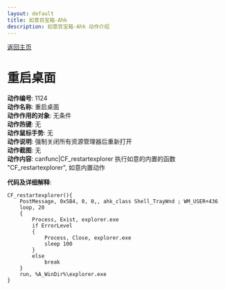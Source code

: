 ```yaml
---
layout: default
title: 如意百宝箱-Ahk
description: 如意百宝箱-Ahk 动作介绍
---
```

<link rel="stylesheet" href="../Actions/css/atom-one-light.min.css">
<script src="../Actions/js/highlight.min.js"></script>
<script>hljs.highlightAll();</script>

[返回主页](../index.md)

# [](#header-2) 重启桌面

**动作编号**: 1124  
**动作名称**: 重启桌面  
**动作作用的对象**: 无条件  
**动作热键**: 无  
**动作鼠标手势**: 无  
**动作说明**: 强制关闭所有资源管理器后重新打开  
**动作截图**: 无  
**动作内容**: canfunc|CF_restartexplorer 
执行如意的内置的函数 "CF_restartexplorer", 如意内置动作  

**代码及详细解释**:  

```Autohotkey
CF_restartexplorer(){
	PostMessage, 0x5B4, 0, 0,, ahk_class Shell_TrayWnd ; WM_USER+436
	loop, 20
	{
		Process, Exist, explorer.exe
		if ErrorLevel
		{
			Process, Close, explorer.exe
			sleep 100
		}
		else
			break
	}
	run, %A_WinDir%\explorer.exe
}
```